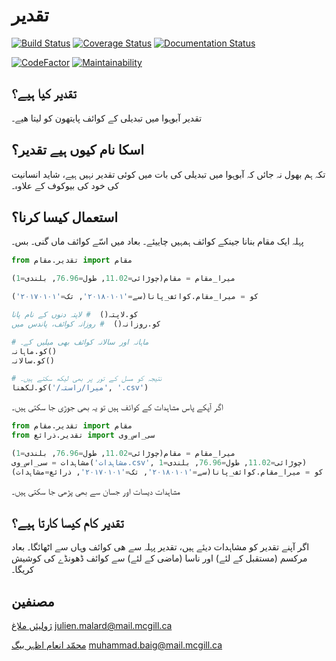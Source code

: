 # تقدیر

[![Build Status](https://travis-ci.org/julienmalard/Taqdir.svg?branch=master)](https://travis-ci.org/julienmalard/Taqdir)
[![Coverage Status](https://coveralls.io/repos/github/julienmalard/Taqdir/badge.svg?branch=master)](https://coveralls.io/github/julienmalard/Taqdir?branch=master)
[![Documentation Status](https://readthedocs.org/projects/taqdir/badge/?version=latest)](https://taqdir.readthedocs.io/ur/latest/?badge=latest)

[![CodeFactor](https://www.codefactor.io/repository/github/julienmalard/taqdir/badge)](https://www.codefactor.io/repository/github/julienmalard/taqdir)
[![Maintainability](https://api.codeclimate.com/v1/badges/d1e4113d31c354cb6f20/maintainability)](https://codeclimate.com/github/julienmalard/Taqdir/maintainability)

## تقدیر کیا ہیے؟
تقدیر آبوہوا میں تبدیلی کے کوائف پایتھون کو لیتا ھیے۔

## اسکا نام کیوں  ہیے تقدیر؟
تکہ ہم بھول نہ جائں کہ آبوہوا میں تبدیلی کی بات میں کوئی تقدیر نہیں ہیے،
شاید انسانیت کی خود کی بیوکوف کے علاوہ۔

## استعمال کیسا کرنا؟
پہلہ ایک مقام بنانا جینکے کوائف ہمہیں چاییئے۔ بعاد میں اسّے کوائف ماں گنی۔ بس۔

```python
from تقدیر.مقام import مقام

میرا_مقام = مقام(چوڑائی=11.02, طول=76.96, بلندی=1)

کو = میرا_مقام.کوائف_پانا(سے='۲۰۱۸۰۱۰۱', تک='۲۰۱۷۰۱۰۱')

کو.لاپتہ()  # لاپتہ دنوں کے نام پانا
کو.روزانہ()  # روزانہ کوائف، پاندس میں

# ماہانہ اور سالانہ کوائف بھی میلیں کے۔
کو.ماہانہ()
کو.سالانہ()

# نتیجہ کو مسل کے تور پر بھی لیکھ سکتے ہیں۔
کو.لکھنا('/میرا/راستہ', '.csv')
```

اگر آپکے پاس مشاہدات کے کوائف ہیں تو یہ بھی جوڑی جا سکتی ہیں۔

```python
from تقدیر.مقام import مقام
from تقدیر.ذرائع import سی_اس_وی

میرا_مقام = مقام(چوڑائی=11.02, طول=76.96, بلندی=1)
مشاہدات = سی_اس_وی('مشاہدات.csv', چوڑائی=11.02, طول=76.96, بلندی=1)
کو = میرا_مقام.کوائف_پانا(سے='۲۰۱۸۰۱۰۱', تک='۲۰۱۷۰۱۰۱', ذرائع=مشاہدات)
```

مشاہدات دیسات اور جسان سے بھی پڑھی جا سکتی ہیں۔

## تقدیر کام کیسا کارتا ہیے؟
اگر آپنے تقدیر کو مشاہدات دیئے ہیں، تقدیر پہلہ سے ھی کوائف وہاں سے اٹھائگا۔
بعاد مرکسم (مستقبل کے لئے) اور ناسا (ماضی کے لئے) سے کوائف ڈھونڈے کی کوشیش کریگا۔

## مصنفین
[ژولیئں ملاغ](https://www.researchgate.net/profile/Julien_Malard)
julien.malard@mail.mcgill.ca


[محمّد انعام اظہر بیگ](https://www.researchgate.net/profile/Azhar_Baig)
muhammad.baig@mail.mcgill.ca
